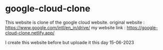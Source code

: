 # google-cloud-clone

This website is clone of the google cloud website.
original website : https://www.google.com/intl/en_in/drive/
my website link : https://google-cloud-clone.netlify.app/

I create this website before but uploade it this day 15-06-2023
